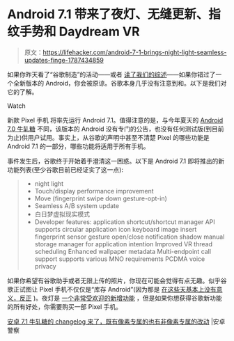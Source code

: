 # Android 7.1 带来了夜灯、无缝更新、指纹手势和 Daydream VR

> 原文：<https://lifehacker.com/android-7-1-brings-night-light-seamless-updates-finge-1787434859>

如果你昨天看了“谷歌制造”的活动——或者 [读了我们的综述](http://lifehacker.com/everything-google-announced-at-its-made-by-google-eve-1787404179)——如果你错过了一个全新版本的 Android，你会被原谅。谷歌本身几乎没有注意到和。以下是我们对它的了解。

Watch

新款 Pixel 手机 将率先运行 Android 7.1。值得注意的是，与今年夏天的 [Android 7.0 牛轧糖](http://lifehacker.com/the-coolest-features-of-android-n-google-didnt-announce-1764114846) 不同，该版本的 Android 没有专门的公告，也没有任何测试版(到目前为止)供用户试用。事实上，从谷歌的声明中甚至不清楚 Pixel 的哪些功能是 Android 7.1 的一部分，哪些功能将适用于所有手机。

事件发生后，谷歌终于开始着手澄清这一困惑。以下是 Android 7.1 即将推出的新功能列表(至少谷歌目前已经证实了这一点):

> *   night light
> *   Touch/display performance improvement
> *   Move (fingerprint swipe down gesture-opt-in)
> *   Seamless A/B system update
> *   白日梦虚拟现实模式
> *   Developer features: application shortcut/shortcut manager API supports circular application icon keyboard image insert fingerprint sensor gesture open/close notification shadow manual storage manager for application intention Improved VR thread scheduling Enhanced wallpaper metadata Multi-endpoint call support supports various MNO requirements PCDMA voice privacy

如果你希望有谷歌助手或者无限上传的照片，你现在可能会觉得有点无趣。似乎谷歌正试图让 Pixel 手机不仅仅是“库存 Android”(因为那是 [在这些天基本上没有意义，反正](http://lifehacker.com/how-to-get-nearly-stock-android-on-any-phone-no-root-513696799) )。夜灯是 [一个非常受欢迎的新增功能](http://lifehacker.com/night-mode-enabler-brings-back-android-nougats-night-mo-1785732654) ，但是如果你想获得谷歌新功能的所有好处，你需要购买一部 Pixel 手机。

[安卓 7.1 牛轧糖的 changelog 来了，既有像素专属的也有非像素专属的改动](http://www.androidpolice.com/2016/10/04/android-7-1-nougats-changelog-includes-pixel-exclusive-non-pixel-exclusive-changes/) |安卓警察